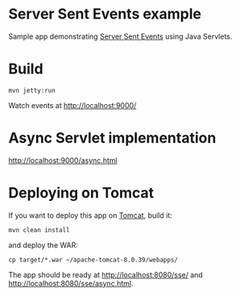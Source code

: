 Server Sent Events example
===

Sample app demonstrating [Server Sent Events](https://www.html5rocks.com/en/tutorials/eventsource/basics/)
using Java Servlets.

# Build

`mvn jetty:run`

Watch events at <http://localhost:9000/>

# Async Servlet implementation

<http://localhost:9000/async.html>

# Deploying on Tomcat

If you want to deploy this app on [Tomcat](http://tomcat.apache.org/), build it:

`mvn clean install`

and deploy the WAR:

`cp target/*.war ~/apache-tomcat-8.0.39/webapps/`

The app should be ready at <http://localhost:8080/sse/> and <http://localhost:8080/sse/async.html>.